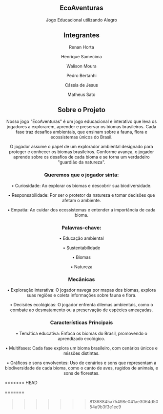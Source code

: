 <div align="center">
  
  ## EcoAventuras
  Jogo Educacional utilizando Alegro

  ## Integrantes
Renan Horta

Henrique Samecima

Walison Moura

Pedro Bertanhi

Cássia de Jesus

Matheus Sato

  ## Sobre o Projeto

  Nosso jogo "EcoAventuras" é um jogo educacional e interativo que leva os jogadores a explorarem, aprender e preservar os biomas brasileiros. Cada fase traz desafios ambientais, que ensinam sobre a fauna, flora e ecossistemas únicos do Brasil.
  
  O jogador assume o papel de um explorador ambiental designado para proteger e conhecer os biomas brasileiros. Conforme avança, o jogador aprende sobre os desafios de cada bioma e se torna um verdadeiro "guardião da natureza".
  
  ### Queremos que o jogador sinta:

•	Curiosidade: Ao explorar os biomas e descobrir sua biodiversidade.

•	Responsabilidade: Por ser o protetor da natureza e tomar decisões que afetam o ambiente.

•	Empatia: Ao cuidar dos ecossistemas e entender a importância de cada bioma.

### Palavras-chave:

•	Educação ambiental

•	Sustentabilidade

•	Biomas

•	Natureza

  ### Mecânicas
•	Exploração interativa: O jogador navega por mapas dos biomas, explora suas regiões e coleta informações sobre fauna e flora.

•	Decisões ecológicas: O jogador enfrenta dilemas ambientais, como o combate ao desmatamento ou a preservação de espécies ameaçadas.

### Características Principais

•	Temática educativa: Enfoca os biomas do Brasil, promovendo o aprendizado ecológico.

•	Multifases: Cada fase explora um bioma brasileiro, com cenários únicos e missões distintas.

•	Gráficos e sons envolventes: Uso de cenários e sons que representam a biodiversidade de cada bioma, como o canto de aves, rugidos de animais, e sons de florestas.

</div>
<<<<<<< HEAD

=======
>>>>>>> 81368845a75498e041ae3064d5054a9b3f3e1ec9
